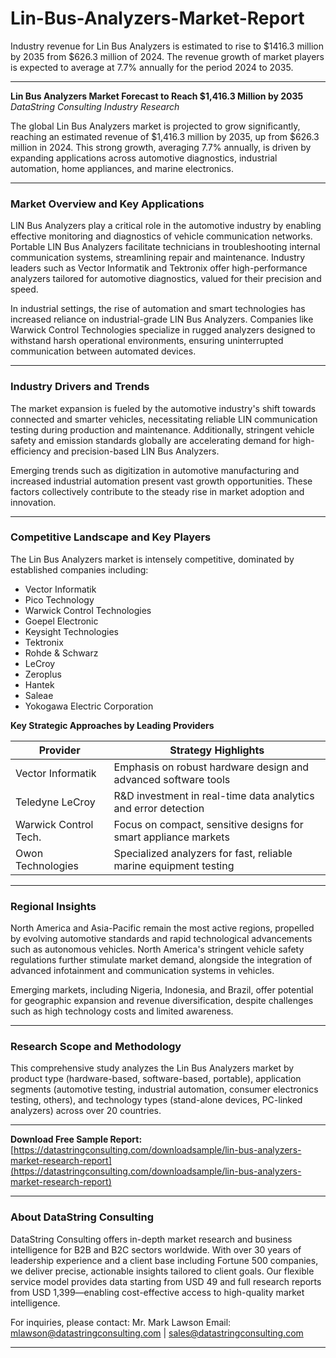 # Lin-Bus-Analyzers-Market-Report

Industry revenue for Lin Bus Analyzers is estimated to rise to $1416.3 million by 2035 from $626.3 million of 2024. The revenue growth of market players is expected to average at 7.7% annually for the period 2024 to 2035.

---

**Lin Bus Analyzers Market Forecast to Reach \$1,416.3 Million by 2035**
*DataString Consulting Industry Research*

The global Lin Bus Analyzers market is projected to grow significantly, reaching an estimated revenue of \$1,416.3 million by 2035, up from \$626.3 million in 2024. This strong growth, averaging 7.7% annually, is driven by expanding applications across automotive diagnostics, industrial automation, home appliances, and marine electronics.

---

### Market Overview and Key Applications

LIN Bus Analyzers play a critical role in the automotive industry by enabling effective monitoring and diagnostics of vehicle communication networks. Portable LIN Bus Analyzers facilitate technicians in troubleshooting internal communication systems, streamlining repair and maintenance. Industry leaders such as Vector Informatik and Tektronix offer high-performance analyzers tailored for automotive diagnostics, valued for their precision and speed.

In industrial settings, the rise of automation and smart technologies has increased reliance on industrial-grade LIN Bus Analyzers. Companies like Warwick Control Technologies specialize in rugged analyzers designed to withstand harsh operational environments, ensuring uninterrupted communication between automated devices.

---

### Industry Drivers and Trends

The market expansion is fueled by the automotive industry's shift towards connected and smarter vehicles, necessitating reliable LIN communication testing during production and maintenance. Additionally, stringent vehicle safety and emission standards globally are accelerating demand for high-efficiency and precision-based LIN Bus Analyzers.

Emerging trends such as digitization in automotive manufacturing and increased industrial automation present vast growth opportunities. These factors collectively contribute to the steady rise in market adoption and innovation.

---

### Competitive Landscape and Key Players

The Lin Bus Analyzers market is intensely competitive, dominated by established companies including:

* Vector Informatik
* Pico Technology
* Warwick Control Technologies
* Goepel Electronic
* Keysight Technologies
* Tektronix
* Rohde & Schwarz
* LeCroy
* Zeroplus
* Hantek
* Saleae
* Yokogawa Electric Corporation

**Key Strategic Approaches by Leading Providers**

| Provider              | Strategy Highlights                                               |
| --------------------- | ----------------------------------------------------------------- |
| Vector Informatik     | Emphasis on robust hardware design and advanced software tools    |
| Teledyne LeCroy       | R\&D investment in real-time data analytics and error detection   |
| Warwick Control Tech. | Focus on compact, sensitive designs for smart appliance markets   |
| Owon Technologies     | Specialized analyzers for fast, reliable marine equipment testing |

---

### Regional Insights

North America and Asia-Pacific remain the most active regions, propelled by evolving automotive standards and rapid technological advancements such as autonomous vehicles. North America's stringent vehicle safety regulations further stimulate market demand, alongside the integration of advanced infotainment and communication systems in vehicles.

Emerging markets, including Nigeria, Indonesia, and Brazil, offer potential for geographic expansion and revenue diversification, despite challenges such as high technology costs and limited awareness.

---

### Research Scope and Methodology

This comprehensive study analyzes the Lin Bus Analyzers market by product type (hardware-based, software-based, portable), application segments (automotive testing, industrial automation, consumer electronics testing, others), and technology types (stand-alone devices, PC-linked analyzers) across over 20 countries.

---

**Download Free Sample Report:**
[https://datastringconsulting.com/downloadsample/lin-bus-analyzers-market-research-report](https://datastringconsulting.com/downloadsample/lin-bus-analyzers-market-research-report)

---

### About DataString Consulting

DataString Consulting offers in-depth market research and business intelligence for B2B and B2C sectors worldwide. With over 30 years of leadership experience and a client base including Fortune 500 companies, we deliver precise, actionable insights tailored to client goals. Our flexible service model provides data starting from USD 49 and full research reports from USD 1,399—enabling cost-effective access to high-quality market intelligence.

For inquiries, please contact:
Mr. Mark Lawson
Email: [mlawson@datastringconsulting.com](mailto:mlawson@datastringconsulting.com) | [sales@datastringconsulting.com](mailto:sales@datastringconsulting.com)

---
